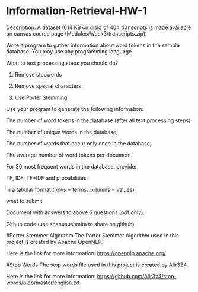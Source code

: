 # Information-Retrieval-HW-1

 Description: A dataset (614 KB on disk) of 404 transcripts is made available on canvas course page (Modules/Week3/transcripts.zip).

Write a program to gather information about word tokens in the sample database. You may use any programming language. 

What to text processing steps you should do?
1. Remove stopwords

2. Remove special characters 

3. Use Porter Stemming

Use your program to generate the following information:

The number of word tokens in the database (after all text processing steps).

The number of unique words in the database;

The number of words that occur only once in the database;

The average number of word tokens per document.

For 30 most frequent words in the database, provide:

TF, IDF, TF*IDF and  probabilities

in a tabular format (rows = terms, columns = values)

what to submit

Document with answers to above 5 questions (pdf only).

Github code (use shanusushmita to share on github)

#Porter Stemmer Algorithm
The Porter Stemmer Algorithm used in this project is created by Apache OpenNLP. 

Here is the link for more information:
https://opennlp.apache.org/

#Stop Words
The stop words file used in this project is created by Alir3Z4.

Here is the link for more information:
https://github.com/Alir3z4/stop-words/blob/master/english.txt
